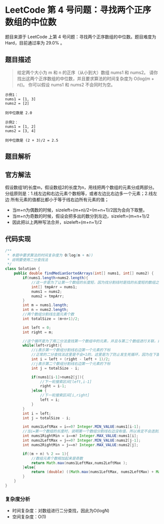 # LeetCode 第 4 号问题：寻找两个正序数组的中位数

题目来源于 LeetCode 上第 4 号问题：寻找两个正序数组的中位数。题目难度为 Hard，目前通过率为 29.0% 。

## 题目描述

> 给定两个大小为 m 和 n 的正序（从小到大）数组 nums1 和 nums2。
请你找出这两个正序数组的中位数，并且要求算法的时间复杂度为 O(log(m + n))。
你可以假设 nums1 和 nums2 不会同时为空。

```
示例1：
nums1 = [1, 3]
nums2 = [2]
    
则中位数是 2.0
    
示例2：
nums1 = [1, 2]
nums2 = [3, 4]
    
则中位数是 (2 + 3)/2 = 2.5
```

## 题目解析

## 官方解法
假设数组1的长度m，假设数组2的长度为n，用线把两个数组的元素分成两部分。
分组原则是：1.线左边和右边元素个数相等，或者左边比右边多一个元素；2.线左边
所有元素的值都比都小于等于线右边所有元素的值；
- 当m+n为偶数的时候，sizeleft=(m+n)/2=(m+n+1)/2因为会向下取整。
- 当m+n为奇数的时候，假设会把多出的数分到左边，sizeleft=(m+n+1)/2
- 因此把以上两种写法合并，sizeleft=(m+n+1)/2

## 代码实现

```java
/**
 * 本题中要求算法的时间复杂度为 O(log(m + n))
 * 说明要使用二分查找法
 */
class Solution {
    public double findMedianSortedArrays(int[] nums1, int[] nums2) {
        if(nums1.length>nums2.length){
            //这一步是为了让第一个数组的长度短，因为找分割线时是找的长度短的数组之间做分割线，以此避免分割线划到数组短的数组之外
            int[] tmpArr = nums1;
            nums1 = nums2;
            nums2 = tmpArr;
        }
        int m = nums1.length;
        int n = nums2.length;
        //两个数组分割线左面元素个数
        int totalSize = (m+n+1)/2;

        int left = 0;
        int right = m;

        //这个循环是为了用二分法查找第一个数组中的元素，并且与第二个数组进行关联，找到符合条件的i,j值
        while(left<right){
            //i表示第一个数组分割线右边第一个元素的下标
            //正常的二分查找法这里是不会+1的，这里是为了防止发生死循环，因为在下面的else的逻辑中没有对i值进行更改，导致发生死循环
            int i = left + (right - left + 1)/2;
            //j表示第二个数组分割线右边第一个元素的下标
            int j = totalSize - i;

            if(nums1[i-1]>nums2[j]){
                //下一轮搜索区间[left,i-1]
                right = i-1;
            }else {
                //下一轮搜索区间[i,right]
                left = i;
            }
        }
        int i = left;
        int j = totalSize - i;

        int nums1LeftMax = i==0? Integer.MIN_VALUE:nums1[i-1];
        //当i=第一个数组的长度时，说明第一个数组分割线右边没有值，所以肯定不会选到此数组的num1[i]的值也就是分割线右边的值，分割线右边取得都是最小值，所以将它设置为int的最大值，保证不会取到它
        int nums1RightMin = i==m? Integer.MAX_VALUE:nums1[i];
        int nums2LeftMax = j==0? Integer.MIN_VALUE:nums2[j-1];
        int nums2RightMin = j==n? Integer.MAX_VALUE:nums2[j];

        if((m + n) % 2 == 1){
            //数组元素个数相加起来是奇数
            return Math.max(nums1LeftMax,nums2LeftMax );
        }else{
            return (double) ((Math.max(nums1LeftMax, nums2LeftMax) + Math.min(nums1RightMin, nums2RightMin))) / 2;
        }
    }
}
```

### 复杂度分析

+ 时间复杂度：对数组进行二分查找，因此为O(logN)
+ 空间复杂度：O(1)
